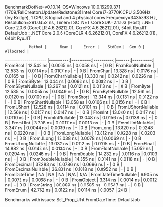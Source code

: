 
BenchmarkDotNet=v0.10.14, OS=Windows 10.0.16299.371 (1709/FallCreatorsUpdate/Redstone3)
Intel Core i7-3770K CPU 3.50GHz (Ivy Bridge), 1 CPU, 8 logical and 4 physical cores
Frequency=3435893 Hz, Resolution=291.0452 ns, Timer=TSC
.NET Core SDK=2.1.103
  [Host]     : .NET Core 2.0.6 (CoreCLR 4.6.26212.01, CoreFX 4.6.26212.01), 64bit RyuJIT
  DefaultJob : .NET Core 2.0.6 (CoreCLR 4.6.26212.01, CoreFX 4.6.26212.01), 64bit RyuJIT


               Method |      Mean |     Error |    StdDev |  Gen 0 | Allocated |
--------------------- |----------:|----------:|----------:|-------:|----------:|
             FromBool | 12.542 ns | 0.0065 ns | 0.0058 ns |      - |       0 B |
     FromBoolNullable | 12.533 ns | 0.0114 ns | 0.0107 ns |      - |       0 B |
             FromChar | 13.328 ns | 0.0176 ns | 0.0165 ns |      - |       0 B |
     FromCharNullable | 13.330 ns | 0.0242 ns | 0.0226 ns |      - |       0 B |
            FromSByte | 13.044 ns | 0.0093 ns | 0.0082 ns |      - |       0 B |
    FromSByteNullable | 13.267 ns | 0.0121 ns | 0.0113 ns |      - |       0 B |
             FromByte | 12.535 ns | 0.0055 ns | 0.0049 ns |      - |       0 B |
     FromByteNullable | 12.561 ns | 0.0120 ns | 0.0100 ns |      - |       0 B |
            FromShort | 13.344 ns | 0.0131 ns | 0.0122 ns |      - |       0 B |
    FromShortNullable | 13.058 ns | 0.0166 ns | 0.0156 ns |      - |       0 B |
           FromUShort | 12.528 ns | 0.0114 ns | 0.0101 ns |      - |       0 B |
   FromUShortNullable | 12.566 ns | 0.0157 ns | 0.0147 ns |      - |       0 B |
              FromInt | 13.040 ns | 0.0117 ns | 0.0110 ns |      - |       0 B |
      FromIntNullable | 13.048 ns | 0.0156 ns | 0.0138 ns |      - |       0 B |
             FromUInt |  3.308 ns | 0.0017 ns | 0.0013 ns |      - |       0 B |
     FromUIntNullable |  3.347 ns | 0.0044 ns | 0.0039 ns |      - |       0 B |
             FromLong | 13.820 ns | 0.0248 ns | 0.0220 ns |      - |       0 B |
     FromLongNullable | 13.812 ns | 0.0228 ns | 0.0203 ns |      - |       0 B |
            FromULong | 13.038 ns | 0.0078 ns | 0.0069 ns |      - |       0 B |
    FromULongNullable | 13.032 ns | 0.0112 ns | 0.0105 ns |      - |       0 B |
            FromFloat | 14.882 ns | 0.0143 ns | 0.0134 ns |      - |       0 B |
    FromFloatNullable | 15.059 ns | 0.0294 ns | 0.0246 ns |      - |       0 B |
           FromDouble | 14.232 ns | 0.0116 ns | 0.0103 ns |      - |       0 B |
   FromDoubleNullable | 14.355 ns | 0.0141 ns | 0.0118 ns |      - |       0 B |
          FromDecimal | 37.283 ns | 0.0786 ns | 0.0696 ns |      - |       0 B |
  FromDecimalNullable | 36.801 ns | 0.1018 ns | 0.0952 ns |      - |       0 B |
         FromDateTime |        NA |        NA |        NA |    N/A |       N/A |
 FromDateTimeNullable |  6.905 ns | 0.0072 ns | 0.0068 ns |      - |       0 B |
           FromObject |  3.314 ns | 0.0014 ns | 0.0012 ns |      - |       0 B |
           FromString | 80.889 ns | 0.0585 ns | 0.0547 ns |      - |       0 B |
             FromEnum | 42.762 ns | 0.0122 ns | 0.0114 ns | 0.0057 |      24 B |

Benchmarks with issues:
  Set_Prop_UInt.FromDateTime: DefaultJob
